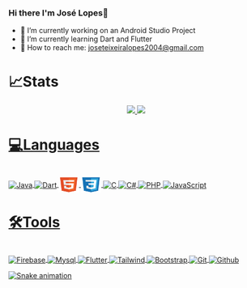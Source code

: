 ### Hi there I'm José Lopes👋

- 🔭 I’m currently working on an Android Studio Project
- 🌱 I’m currently learning Dart and Flutter
- 📩 How to reach me: joseteixeiralopes2004@gmail.com

<h1>📈Stats</h1>
<div align="center">
  <a href="https://github.com/joselopes04/joselopes04">
   <img height="180em" src="https://github-readme-stats.vercel.app/api?username=joselopes04&theme=dracula"/>
  <img height="180em" src="https://github-readme-stats.vercel.app/api/top-langs/?username=joselopes04&layout=compact&theme=dracula&langs_count=16"/>
</div>
  
  <h1>💻Languages</h1>
  <div style="display: inline_block"><br>
  <img align="center" alt="Java" height="30" width="40" src="https://cdn.jsdelivr.net/gh/devicons/devicon/icons/java/java-original-wordmark.svg"/>
  <img align="center" alt="Dart" height="30" width="40" src="https://cdn.jsdelivr.net/gh/devicons/devicon/icons/dart/dart-original.svg"/>
  <img align="center" alt="HTML" height="30" width="40" src="https://raw.githubusercontent.com/devicons/devicon/master/icons/html5/html5-original.svg"/>
  <img align="center" alt="CSS" height="30" width="40" src="https://raw.githubusercontent.com/devicons/devicon/master/icons/css3/css3-original.svg"/>
  <img align="center" alt="C" height="30" width="40" src="https://cdn.jsdelivr.net/gh/devicons/devicon/icons/c/c-original.svg"/>
  <img align="center" alt="C#" height="30" width="40" src="https://cdn.jsdelivr.net/gh/devicons/devicon/icons/csharp/csharp-original.svg"/>
  <img align="center" alt="PHP" height="30" width="40" src="https://cdn.jsdelivr.net/gh/devicons/devicon/icons/php/php-original.svg" />
  <img align="center" alt="JavaScript" height="30" width="40" src="https://cdn.jsdelivr.net/gh/devicons/devicon/icons/javascript/javascript-original.svg" />
          
          
    
  <h1>🛠Tools</h1>
  <div style="display: inline_block"><br>
  <img align="center" alt="Firebase" height="30" width="40" src="https://cdn.jsdelivr.net/gh/devicons/devicon/icons/firebase/firebase-plain-wordmark.svg">
  <img align="center" alt="Mysql" height="30" width="40" src="https://cdn.jsdelivr.net/gh/devicons/devicon/icons/mysql/mysql-original-wordmark.svg" />
  <img align="center" alt="Flutter" height="30" width="40" src="https://cdn.jsdelivr.net/gh/devicons/devicon/icons/flutter/flutter-original.svg" />
  <img align="center" alt="Tailwind" height="30" width="40" src="https://cdn.jsdelivr.net/gh/devicons/devicon/icons/tailwindcss/tailwindcss-original-wordmark.svg" />
  <img align="center" alt="Bootstrap" height="30" width="40" src="https://cdn.jsdelivr.net/gh/devicons/devicon/icons/bootstrap/bootstrap-original-wordmark.svg"/>
  <img align="center" alt="Git" height="30" width="40" src="https://cdn.jsdelivr.net/gh/devicons/devicon/icons/git/git-original-wordmark.svg"/> 
  <img align="center" alt="Github" height="30" width="40" src="https://cdn.jsdelivr.net/gh/devicons/devicon/icons/github/github-original.svg"/>

          
    
<div> 
  
  ![Snake animation](https://github.com/joselopes04/joselopes04/blob/output/github-contribution-grid-snake.svg)
</div>
